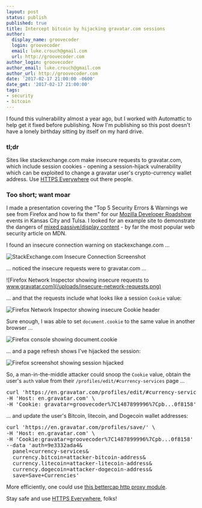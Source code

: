 ```yaml
---
layout: post
status: publish
published: true
title: Intercept bitcoin by hijacking gravatar.com sessions
author:
  display_name: groovecoder
  login: groovecoder
  email: luke.crouch@gmail.com
  url: http://groovecoder.com
author_login: groovecoder
author_email: luke.crouch@gmail.com
author_url: http://groovecoder.com
date: '2017-02-17 21:00:00 -0600'
date_gmt: '2017-02-17 21:00:00'
tags:
- security
- bitcoin
---
```

I found this vulnerability almost a year ago, but I worked with Automattic to
help get it fixed before publishing. Now I'm publishing so this post doesn't
have a lonely birthday sitting by itself on my hard drive.
### tl;dr
Sites like stackexchange.com make insecure requests to gravatar.com, which
include session cookies - opening a session-hijack vulnerability which
can be exploited to change a gravatar user's crypto-currency wallet address.
Use [HTTPS Everywhere](https://www.eff.org/https-everywhere) out there people.

### Too short; want moar
I made a presentation covering the "Top 5 Security Errors & Warnings
we see from Firefox and how to fix them" for our [Mozilla Developer
Roadshow](https://hacks.mozilla.org/2017/02/devroadshow/) events in Kansas City
and Tulsa. I looked for an example site to demonstrate the dangers of [mixed passive/display
content](https://developer.mozilla.org/en-US/docs/Web/Security/Mixed_content#Mixed_passivedisplay_content) - 
by far the most popular web security article on MDN.

I found an insecure connection warning on stackexchange.com ...

![StackExchange.com Insecure Connection
Screenshot](/uploads/insecure-stackexchange.png)

... noticed the insecure requests were to gravatar.com ...

![Firefox Network Inspector showing insecure requests to
www.gravatar.com](/uploads/insecure-network-requests.png)

... and that the requests include what looks like a session `Cookie` value:

![Firefox Network Inspector showing insecure Cookie
header](/uploads/insecure-cookie-header.png)

Sure enough, I was able to set `document.cookie` to the same value in another
browser ...

![Firefox console showing
document.cookie](/uploads/insecure-document-cookie.png)

... and a page refresh shows I've hijacked the session:

![Firefox screenshot showing session
hijacked](/uploads/insecure-session-hijacked.png)

So, a man-in-the-middle attacker could snoop the `Cookie` value, obtain the
user's `auth` value from their `/profiles/edit/#currency-services` page ...

<pre>
curl 'https://en.gravatar.com/profiles/edit/#currency-services' \
-H 'Host: en.gravatar.com' \
-H 'Cookie: gravatar=groovecoder%7C1487899996%7Cpb...0f8158'
</pre>

... and update the user's Bitcoin, litecoin, and Dogecoin wallet addresses:

<pre>
curl 'https://en.gravatar.com/profiles/save/' \
-H 'Host: en.gravatar.com' \
-H 'Cookie:gravatar=groovecoder%7C1487899996%7Cpb...0f8158' \
--data 'auth=9e3332ada4&
  panel=currency-services&
  currency.bitcoin=attacker-bitcoin-address&
  currency.litecoin=attacker-litecoin-address&
  currency.dogecoin=attacker-dogecoin-address&
  save=Save+Currencies'
</pre>

More efficiently, one could use [this bettercap http proxy
module](https://gist.github.com/groovecoder/cd66b8b9527917120787813352099448).

Stay safe and use [HTTPS Everywhere](https://www.eff.org/https-everywhere),
folks!
